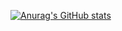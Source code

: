 









[![Anurag's GitHub stats](https://github-readme-stats.vercel.app/api?username=EraX72)](https://github.com/anuraghazra/github-readme-stats)
